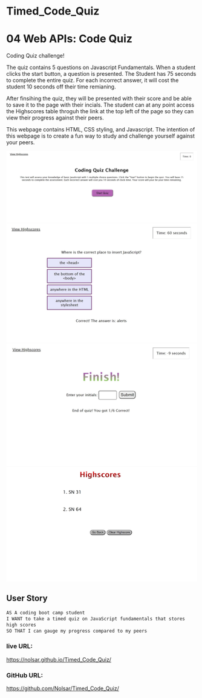 # Timed_Code_Quiz
# 04 Web APIs: Code Quiz

Coding Quiz challenge!
 
 The quiz contains 5 questions on Javascript Fundamentals. When a student clicks the start button, a question is presented. The Student has 75 seconds to complete the entire quiz. For each incorrect answer, it will cost the student 10 seconds off their time remianing. 

 After finsihing the quiz, they will be presented with their score and be able to save it to the page with their incials. The student can at any point access the Highscores table throguh the link at the top left of the page so they can view their progress against their peers.

 This webpage contains HTML, CSS styling, and Javascript. The intention of this webpage is to create a fun way to study and challenge yourself against your peers.   

![](assets\code_quiz_challenge.jpg) 
![](assets\Question_example.jpg)
![](assets\Finish.jpg)
![](assets\HighScores.jpg)


## User Story

```
AS A coding boot camp student
I WANT to take a timed quiz on JavaScript fundamentals that stores high scores
SO THAT I can gauge my progress compared to my peers
```


### live URL:
 https://nolsar.github.io/Timed_Code_Quiz/

### GitHub URL:
https://github.com/Nolsar/Timed_Code_Quiz/



